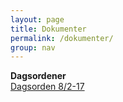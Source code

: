 ```yaml
---
layout: page
title: Dokumenter
permalink: /dokumenter/
group: nav
---
```


**Dagsordener**
</br>
[Dagsorden 8/2-17](/docs/82-17-2.pdf)
